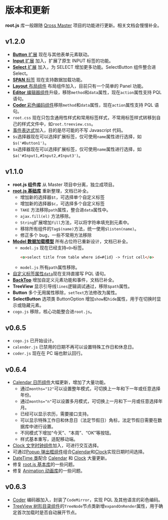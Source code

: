 # 版本和更新

**root.js** 库一般跟随 [Qross Master](/master/overview.md) 项目的功能进行更新。相关文档会慢慢补全。

## v1.2.0

* [**Button** 扩展](/root.js/button.md) 现在与其他表单元素联动。
* [**Input** 扩展](/root.js/input.md) 加入，扩展了原生 INPUT 标签的功能。
* [**Select** 扩展](/root.js/select.md) 加入，为 SELECT 增加更多功能。SelectButton 组件整合进 Select。
* [**SPAN** 标签](/root.js/model.md) 现在支持数据加载功能。
* [**Layout** 布局组件](/root.js/layout.md) 布局组件加入，目前只有一个简单的 Panel 功能。
* [**Editor** 编辑器组件](/root.js/editor.md)升级，移除`method`和`data`属性，现在`action`属性支持 PQL 语句。
* [**Coder** 彩色编码组件](/root.js/coder.md)移除`method`和`data`属性，现在`action`属性支持 PQL 语句。
* `root.css` 现在只包含通用性样式和常用标签样式，不常用标签样式转移到自己的样式文件中，如`root.treeview.css`。
* [事件表达式](/root.js/event.md)加入，目的是尽可能的不写 Javascript 代码。
* `$s`选择器现在可以选择扩展标签，仅可使用`name`属性进行选择，如`$s('#Button1')`。
* `$a`选择器现在可以选择扩展标签，仅可使用`name`属性进行选择，如`$a('#Input1,#Input2,#Input3')`。

## v1.1.0

* **root.js 组件库** 从 Master 项目中分离，独立成项目。
* [**root.js 基础库**](/root.js/root.md) 重新整理，文档已补全。
    + 增加新的选择器`$t`，可选择单个自定义标签
    + 增加新的选择器`$c`，可选择多个自定义标签
    + `TAKE` 方法移除`path`属性，整合进`data`属性中。
    + `ajax.fill(el)` 方法移除。
    + `String`扩展增加`fill`方法，可以将字符串填充到元素中。
    + 移除所有组件的`Tag$(name)`方法，统一使用`$listen(name)`。
    + 修正多个 bug，一些不常用方法移除
* [**Model 数据加载模型**](/root.js/model.md) 所有占位符已重新设计，文档已补全。
    + `model.js` 现在已经支持`<O>`标签。
        ```html
        <o>select title from table where id=#{id} -> frist cell</o>
        ```
    * `model.js` 所有`path`属性移除。
* [自定义标签属性`data`](/root.js/data.md)现在支持直接写 PQL 语句。
* [**BackTop**](/root.js/backtop.md) 增加自定义元素功能和事件，文档已补全。
* **TreeView** 显示引导线`lines`逻辑调试通过，移除`$path`属性。
* **Button** 多个无用属性移除，`setText`方法修改为属性。
* **SelectButton** 选项类 ButtonOption 增加`show`和`hide`属性，用于在切换时显示或隐藏元素。
* `cogo.js` 移除，核心功能整合进`root.js`。

## v0.6.5

* `cogo.js` 已开始设计。
* `calender.js` 已禁用的日期不再可以设置特殊工作日和休息日。
* `coder.js` 现在在 PC 端也默认回行。

## v0.6.4

* [Calendar 日历组件](/root.js/calendar.md)大幅更新，增加了大量功能。
    * 通过`months="12"`可以设置整年模式，可切换上一年和下一年或任意选择年份。
    * 通过`months="n"`可以设置多月模式，可切换上一月和下一月或任意选择年月。
    * 已经可以显示农历，需要接口支持。
    * 可以显示特殊工作日和休息日（法定节假日）角标，法定节假日需要在数据库中进行设置。
    * 不同模式下增加“今天”、“本周”、“OK”等按钮。
    * 样式基本重写，适配移动端。
* [Clock 文字时钟组件](/root.js/clock.md)加入，可进行交互选择。
* 可通过[Popup 弹出框组件](/root.js/popup.md)组合[Calendar](/root.js/calendar.md)和[Clock](/root.js/clock.md)实现日期时间选择。
* [DateTime 类](/root.js/datetime.md)配合 [Calendar](/root.js/calendar.md) 和 [Clock](/root.js/clock.md) 大量更新。
* 修复 [root.js 基本库](/root.js/root.md)的一些问题。
* 修复 [Animation 动画库](/root.js/animation.md)的一些问题。

## v0.6.3

* [Coder](/root.js/coder.md) 编码器加入，封装了`CodeMirror`，实现 PQL 及其他语言的彩色编码。
* [TreeView 树形目录组件](/root.js/treeview.md)的`TreeNode`节点类新增`expandOnRender`属性，用于确定首次加载时是否自动展开节点。